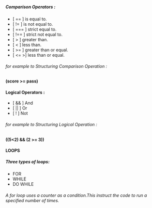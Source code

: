 
##### **Comparison Operators** :
- [ == ] is equal to.
- [ != ] is not equal to.
- [ === ] strict equal to.
- [ !== ] strict not equal to.
- [ > ] greater than.
- [ < ] less than.
- [ >= ] greater than or equal.
- [ <= >] less than or equal.
###### for example to Structuring Comparison Operation :
#### (score >= pass)

#### **Logical Operators** :
- [ && ] And
- [ || ] Or
- [ ! ] Not
###### for example to Structuring Logical Operation :
#### ((5<2) && (2 >= 3))


#### **LOOPS**
##### Three types of loops:
- FOR  
- WHILE 
- DO WHILE
###### A for loop uses a counter as a condition.This instruct the code to run a specified number of times.


